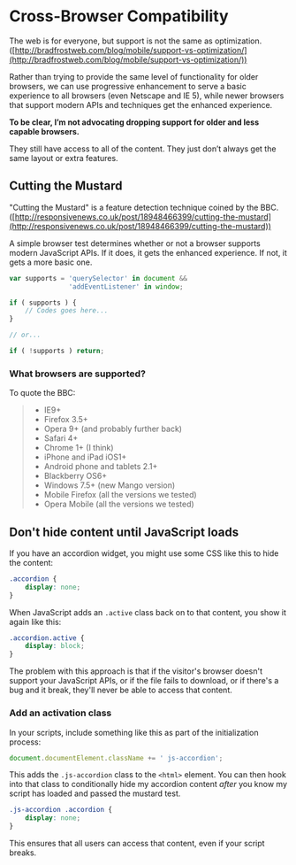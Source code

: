
# Cross-Browser Compatibility

The web is for everyone, but support is not the same as optimization. ([http://bradfrostweb.com/blog/mobile/support-vs-optimization/](http://bradfrostweb.com/blog/mobile/support-vs-optimization/))

Rather than trying to provide the same level of functionality for older browsers, we can use progressive enhancement to serve a basic experience to all browsers (even Netscape and IE 5), while newer browsers that support modern APIs and techniques get the enhanced experience.

**To be clear, I’m not advocating dropping support for older and less capable browsers.**

They still have access to all of the content. They just don’t always get the same layout or extra features.


## Cutting the Mustard

"Cutting the Mustard" is a feature detection technique coined by the BBC. ([http://responsivenews.co.uk/post/18948466399/cutting-the-mustard](http://responsivenews.co.uk/post/18948466399/cutting-the-mustard))

A simple browser test determines whether or not a browser supports modern JavaScript APIs. If it does, it gets the enhanced experience. If not, it gets a more basic one.

```javascript
var supports = 'querySelector' in document &&
               'addEventListener' in window;

if ( supports ) {
	// Codes goes here...
}

// or...

if ( !supports ) return;
```

### What browsers are supported?

To quote the BBC:

> - IE9+
> - Firefox 3.5+
> - Opera 9+ (and probably further back)
> - Safari 4+
> - Chrome 1+ (I think)
> - iPhone and iPad iOS1+
> - Android phone and tablets 2.1+
> - Blackberry OS6+
> - Windows 7.5+ (new Mango version)
> - Mobile Firefox (all the versions we tested)
> - Opera Mobile (all the versions we tested)


## Don't hide content until JavaScript loads

If you have an accordion widget, you might use some CSS like this to hide the content:

```css
.accordion {
	display: none;
}
```

When JavaScript adds an `.active` class back on to that content, you show it again like this:

```css
.accordion.active {
	display: block;
}
```

The problem with this approach is that if the visitor's browser doesn't support your JavaScript APIs, or if the file fails to download, or if there's a bug and it break, they'll never be able to access that content.

### Add an activation class

In your scripts, include something like this as part of the initialization process:

```javascript
document.documentElement.className += ' js-accordion';
```

This adds the `.js-accordion` class to the `<html>` element. You can then hook into that class to conditionally hide my accordion content *after* you know my script has loaded and passed the mustard test.

```css
.js-accordion .accordion {
	display: none;
}
```

This ensures that all users can access that content, even if your script breaks.